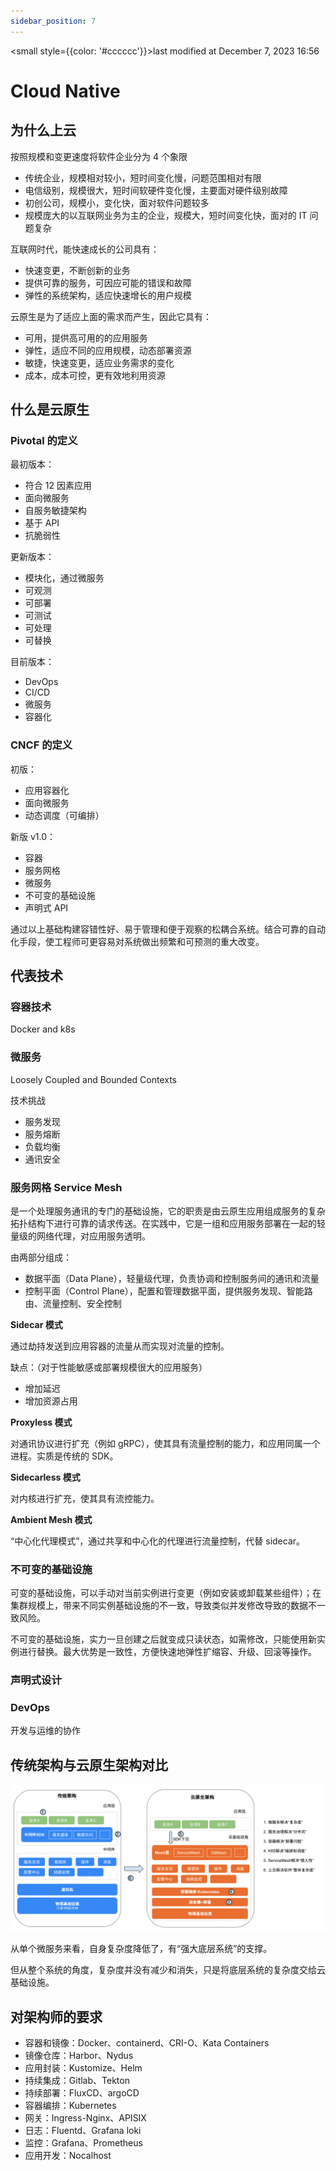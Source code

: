 ```yaml
---
sidebar_position: 7
---
```

    
<small style={{color: '#cccccc'}}>last modified at December 7, 2023 16:56</small>
# Cloud Native

## 为什么上云

按照规模和变更速度将软件企业分为 4 个象限

* 传统企业，规模相对较小，短时间变化慢，问题范围相对有限
* 电信级别，规模很大，短时间软硬件变化慢，主要面对硬件级别故障
* 初创公司，规模小，变化快，面对软件问题较多
* 规模庞大的以互联网业务为主的企业，规模大，短时间变化快，面对的 IT 问题复杂

互联网时代，能快速成长的公司具有：

* 快速变更，不断创新的业务
* 提供可靠的服务，可因应可能的错误和故障
* 弹性的系统架构，适应快速增长的用户规模

云原生是为了适应上面的需求而产生，因此它具有：

- 可用，提供高可用的的应用服务
- 弹性，适应不同的应用规模，动态部署资源
- 敏捷，快速变更，适应业务需求的变化
- 成本，成本可控，更有效地利用资源

## 什么是云原生

### Pivotal 的定义

最初版本：

- 符合 12 因素应用
- 面向微服务
- 自服务敏捷架构
- 基于 API
- 抗脆弱性

更新版本：

- 模块化，通过微服务
- 可观测
- 可部署
- 可测试
- 可处理
- 可替换

目前版本：

- DevOps
- CI/CD
- 微服务
- 容器化

### CNCF 的定义

初版：

- 应用容器化
- 面向微服务
- 动态调度（可编排）

新版 v1.0：

- 容器
- 服务网格
- 微服务
- 不可变的基础设施
- 声明式 API

通过以上基础构建容错性好、易于管理和便于观察的松耦合系统。结合可靠的自动化手段，使工程师可更容易对系统做出频繁和可预测的重大改变。

## 代表技术

### 容器技术

Docker and k8s

### 微服务

Loosely Coupled and Bounded Contexts

技术挑战

- 服务发现
- 服务熔断
- 负载均衡
- 通讯安全

### 服务网格 Service Mesh

是一个处理服务通讯的专门的基础设施，它的职责是由云原生应用组成服务的复杂拓扑结构下进行可靠的请求传送。在实践中，它是一组和应用服务部署在一起的轻量级的网络代理，对应用服务透明。

由两部分组成：

- 数据平面（Data Plane），轻量级代理，负责协调和控制服务间的通讯和流量
- 控制平面（Control Plane），配置和管理数据平面，提供服务发现、智能路由、流量控制、安全控制

**Sidecar 模式**

通过劫持发送到应用容器的流量从而实现对流量的控制。

缺点：（对于性能敏感或部署规模很大的应用服务）
- 增加延迟
- 增加资源占用

**Proxyless 模式**

对通讯协议进行扩充（例如 gRPC），使其具有流量控制的能力，和应用同属一个进程。实质是传统的 SDK。

**Sidecarless 模式**

对内核进行扩充，使其具有流控能力。

**Ambient Mesh 模式**

“中心化代理模式”，通过共享和中心化的代理进行流量控制，代替 sidecar。

### 不可变的基础设施

可变的基础设施，可以手动对当前实例进行变更（例如安装或卸载某些组件）；在集群规模上，带来不同实例基础设施的不一致，导致类似并发修改导致的数据不一致风险。

不可变的基础设施，实力一旦创建之后就变成只读状态，如需修改，只能使用新实例进行替换。最大优势是一致性，方便快速地弹性扩缩容、升级、回滚等操作。

### 声明式设计

### DevOps

开发与运维的协作

## 传统架构与云原生架构对比

![传统架构与云原生架构对比](./assets/arc-1-9ed2028c.svg)

从单个微服务来看，自身复杂度降低了，有“强大底层系统”的支撑。

但从整个系统的角度，复杂度并没有减少和消失，只是将底层系统的复杂度交给云基础设施。

## 对架构师的要求

- 容器和镜像：Docker、containerd、CRI-O、Kata Containers
- 镜像仓库：Harbor、Nydus
- 应用封装：Kustomize、Helm
- 持续集成：Gitlab、Tekton
- 持续部署：FluxCD、argoCD
- 容器编排：Kubernetes
- 网关：Ingress-Nginx、APISIX
- 日志：Fluentd、Grafana loki
- 监控：Grafana、Prometheus
- 应用开发：Nocalhost

      